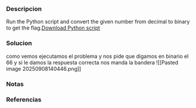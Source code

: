 ### Descripcion
Run the Python script and convert the given number from decimal to binary to get the flag.[Download Python script](https://artifacts.picoctf.net/c/22/convertme.py)

### Solucion
como vemos ejecutamos el problema y nos pide que digamos en binario el 66 y si le damos la respuesta correcta nos manda la bandera
![[Pasted image 20250908140446.png]]

### Notas


### Referencias
